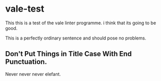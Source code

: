 # vale-test

This this is a test of the vale linter programme.
i think that its going to be good.

This is a perfectly ordinary sentence and should pose no problems. 

## Don't Put Things in Title Case With End Punctuation.

Never never never elefant.
